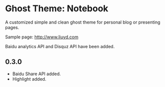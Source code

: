 # Ghost Theme: Notebook

A customized simple and clean ghost theme for personal blog or presenting pages.

Sample page: http://www.liuyd.com

Baidu analytics API and Disquz API have been added.

## 0.3.0
- Baidu Share API added.
- Highlight added.
